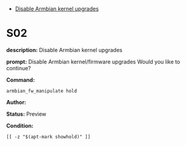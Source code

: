 - [Disable Armbian kernel upgrades](#s02)

# S02

**description:** Disable Armbian kernel upgrades

**prompt:** 
Disable Armbian kernel/firmware upgrades
Would you like to continue?

**Command:** 
~~~
armbian_fw_manipulate hold
~~~

**Author:** 

**Status:** Preview

**Condition:**
~~~
[[ -z "$(apt-mark showhold)" ]]
~~~

